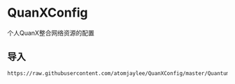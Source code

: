 # QuanXConfig
个人QuanX整合网络资源的配置

## 导入
```
https://raw.githubusercontent.com/atomjaylee/QuanXConfig/master/QuantumultX.conf
```
